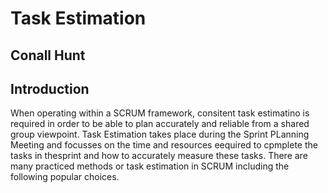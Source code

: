 # Task Estimation
## Conall Hunt

## Introduction 
When operating within a SCRUM framework, consitent task estimatino is required in order to be able to plan accurately and reliable from a shared group viewpoint. Task Estimation takes place during the Sprint PLanning Meeting and focusses on the time and resources eequired to cpmplete the tasks in thesprint and how to accurately measure these tasks. There are many practiced methods or task estimation in SCRUM including the following popular choices.